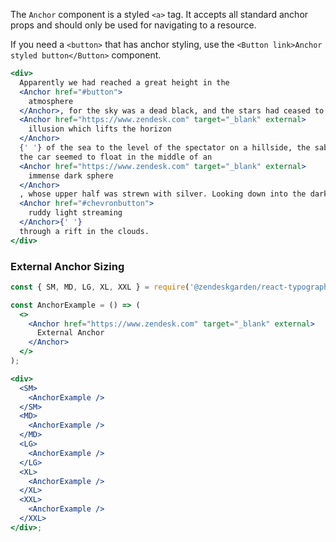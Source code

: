 The `Anchor` component is a styled `<a>` tag. It accepts all standard anchor props and should
only be used for navigating to a resource.

If you need a `<button>` that has anchor styling, use the
`<Button link>Anchor styled button</Button>` component.

<!-- markdownlint-disable -->
<!-- prettier-ignore -->
```jsx
<div>
  Apparently we had reached a great height in the
  <Anchor href="#button">
    atmosphere
  </Anchor>, for the sky was a dead black, and the stars had ceased to twinkle. By the same
  <Anchor href="https://www.zendesk.com" target="_blank" external>
    illusion which lifts the horizon
  </Anchor>
  {' '} of the sea to the level of the spectator on a hillside, the sable cloud beneath was dished out, and
  the car seemed to float in the middle of an
  <Anchor href="https://www.zendesk.com" target="_blank" external>
    immense dark sphere
  </Anchor>
  , whose upper half was strewn with silver. Looking down into the dark gulf below, I could see a
  <Anchor href="#chevronbutton">
    ruddy light streaming
  </Anchor>{' '}
  through a rift in the clouds.
</div>
```

### External Anchor Sizing

```jsx
const { SM, MD, LG, XL, XXL } = require('@zendeskgarden/react-typography');

const AnchorExample = () => (
  <>
    <Anchor href="https://www.zendesk.com" target="_blank" external>
      External Anchor
    </Anchor>
  </>
);

<div>
  <SM>
    <AnchorExample />
  </SM>
  <MD>
    <AnchorExample />
  </MD>
  <LG>
    <AnchorExample />
  </LG>
  <XL>
    <AnchorExample />
  </XL>
  <XXL>
    <AnchorExample />
  </XXL>
</div>;
```

<!-- markdownlint-enable -->
